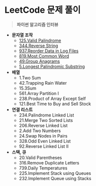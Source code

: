 # LeetCode 문제 풀이



> **파이썬 알고리즘 인터뷰**

* **문자열 조작**
  * [125.Valid Palindrome](https://github.com/p-chanmin/TIL/blob/main/Algorithm/LeetCode/LeetCode%20125.Valid%20Palindrome.md)
  * [344.Reverse String](https://github.com/p-chanmin/TIL/blob/main/Algorithm/LeetCode/LeetCode%20344.Reverse%20String.md)
  * [937.Reorder Data in Log Files](https://github.com/p-chanmin/TIL/blob/main/Algorithm/LeetCode/LeetCode%20937.Reorder%20Data%20in%20Log%20Files.md)
  * [819.Most Common Word](https://github.com/p-chanmin/TIL/blob/main/Algorithm/LeetCode/LeetCode%20819.Most%20Common%20Word.md)
  * [49.Group Anagrams](https://github.com/p-chanmin/TIL/blob/main/Algorithm/LeetCode/LeetCode%2049.Group%20Anagrams.md)
  * [5.Longest Palindromic Substring](https://github.com/p-chanmin/TIL/blob/main/Algorithm/LeetCode/LeetCode%205.Longest%20Palindromic%20Substring.md)
* **배열**
  * 1.Two Sum
  * 42.Trapping Rain Water
  * 15.3Sum
  * 561.Array Partition I
  * 238.Product of Array Except Self
  * 121.Best Time to Buy and Sell Stock
* **연결 리스트**
  * 234.Palindrome Linked List
  * 21.Merge Two Sorted Lists
  * 206.Reverse Linked List
  * 2.Add Two Numbers
  * 24.Swap Nodes in Pairs
  * 328.Odd Even Linked List
  * 92.Reverse Linked List II
* **스택, 큐**
  * 20.Valid Parentheses
  *  316.Remove Duplicate Letters
  * 739.Daily Temperatures
  * 225.Implement Stack using Queues
  * 232.Implement Queue using Stacks